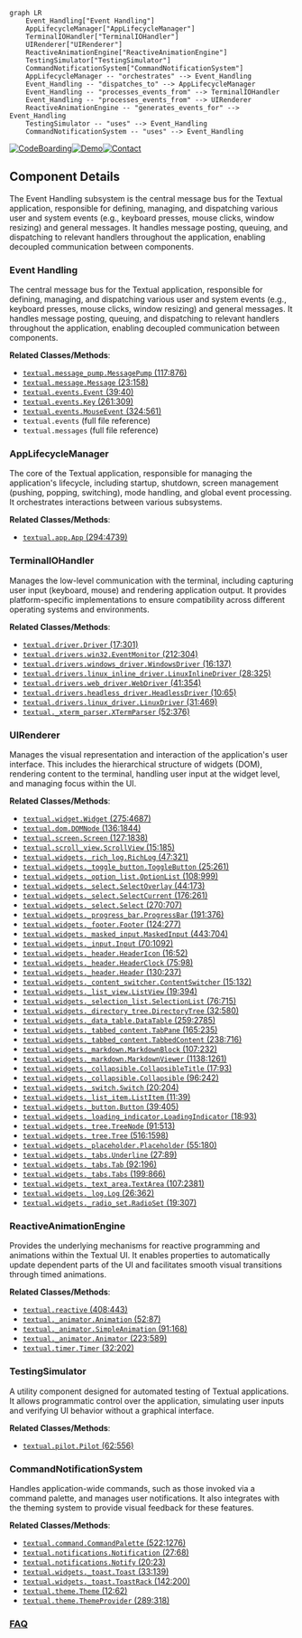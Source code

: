 ```mermaid
graph LR
    Event_Handling["Event Handling"]
    AppLifecycleManager["AppLifecycleManager"]
    TerminalIOHandler["TerminalIOHandler"]
    UIRenderer["UIRenderer"]
    ReactiveAnimationEngine["ReactiveAnimationEngine"]
    TestingSimulator["TestingSimulator"]
    CommandNotificationSystem["CommandNotificationSystem"]
    AppLifecycleManager -- "orchestrates" --> Event_Handling
    Event_Handling -- "dispatches_to" --> AppLifecycleManager
    Event_Handling -- "processes_events_from" --> TerminalIOHandler
    Event_Handling -- "processes_events_from" --> UIRenderer
    ReactiveAnimationEngine -- "generates_events_for" --> Event_Handling
    TestingSimulator -- "uses" --> Event_Handling
    CommandNotificationSystem -- "uses" --> Event_Handling
```
[![CodeBoarding](https://img.shields.io/badge/Generated%20by-CodeBoarding-9cf?style=flat-square)](https://github.com/CodeBoarding/CodeBoarding)[![Demo](https://img.shields.io/badge/Try%20our-Demo-blue?style=flat-square)](https://www.codeboarding.org/demo)[![Contact](https://img.shields.io/badge/Contact%20us%20-%20contact@codeboarding.org-lightgrey?style=flat-square)](mailto:contact@codeboarding.org)

## Component Details

The Event Handling subsystem is the central message bus for the Textual application, responsible for defining, managing, and dispatching various user and system events (e.g., keyboard presses, mouse clicks, window resizing) and general messages. It handles message posting, queuing, and dispatching to relevant handlers throughout the application, enabling decoupled communication between components.

### Event Handling
The central message bus for the Textual application, responsible for defining, managing, and dispatching various user and system events (e.g., keyboard presses, mouse clicks, window resizing) and general messages. It handles message posting, queuing, and dispatching to relevant handlers throughout the application, enabling decoupled communication between components.


**Related Classes/Methods**:

- <a href="https://github.com/Textualize/textual/blob/master/src/textual/message_pump.py#L117-L876" target="_blank" rel="noopener noreferrer">`textual.message_pump.MessagePump` (117:876)</a>
- <a href="https://github.com/Textualize/textual/blob/master/src/textual/message.py#L23-L158" target="_blank" rel="noopener noreferrer">`textual.message.Message` (23:158)</a>
- <a href="https://github.com/Textualize/textual/blob/master/src/textual/events.py#L39-L40" target="_blank" rel="noopener noreferrer">`textual.events.Event` (39:40)</a>
- <a href="https://github.com/Textualize/textual/blob/master/src/textual/events.py#L261-L309" target="_blank" rel="noopener noreferrer">`textual.events.Key` (261:309)</a>
- <a href="https://github.com/Textualize/textual/blob/master/src/textual/events.py#L324-L561" target="_blank" rel="noopener noreferrer">`textual.events.MouseEvent` (324:561)</a>
- `textual.events` (full file reference)
- `textual.messages` (full file reference)


### AppLifecycleManager
The core of the Textual application, responsible for managing the application's lifecycle, including startup, shutdown, screen management (pushing, popping, switching), mode handling, and global event processing. It orchestrates interactions between various subsystems.


**Related Classes/Methods**:

- <a href="https://github.com/Textualize/textual/blob/master/src/textual/app.py#L294-L4739" target="_blank" rel="noopener noreferrer">`textual.app.App` (294:4739)</a>


### TerminalIOHandler
Manages the low-level communication with the terminal, including capturing user input (keyboard, mouse) and rendering application output. It provides platform-specific implementations to ensure compatibility across different operating systems and environments.


**Related Classes/Methods**:

- <a href="https://github.com/Textualize/textual/blob/master/src/textual/driver.py#L17-L301" target="_blank" rel="noopener noreferrer">`textual.driver.Driver` (17:301)</a>
- <a href="https://github.com/Textualize/textual/blob/master/src/textual/drivers/win32.py#L212-L304" target="_blank" rel="noopener noreferrer">`textual.drivers.win32.EventMonitor` (212:304)</a>
- <a href="https://github.com/Textualize/textual/blob/master/src/textual/drivers/windows_driver.py#L16-L137" target="_blank" rel="noopener noreferrer">`textual.drivers.windows_driver.WindowsDriver` (16:137)</a>
- <a href="https://github.com/Textualize/textual/blob/master/src/textual/drivers/linux_inline_driver.py#L28-L325" target="_blank" rel="noopener noreferrer">`textual.drivers.linux_inline_driver.LinuxInlineDriver` (28:325)</a>
- <a href="https://github.com/Textualize/textual/blob/master/src/textual/drivers/web_driver.py#L41-L354" target="_blank" rel="noopener noreferrer">`textual.drivers.web_driver.WebDriver` (41:354)</a>
- <a href="https://github.com/Textualize/textual/blob/master/src/textual/drivers/headless_driver.py#L10-L65" target="_blank" rel="noopener noreferrer">`textual.drivers.headless_driver.HeadlessDriver` (10:65)</a>
- <a href="https://github.com/Textualize/textual/blob/master/src/textual/drivers/linux_driver.py#L31-L469" target="_blank" rel="noopener noreferrer">`textual.drivers.linux_driver.LinuxDriver` (31:469)</a>
- <a href="https://github.com/Textualize/textual/blob/master/src/textual/_xterm_parser.py#L52-L376" target="_blank" rel="noopener noreferrer">`textual._xterm_parser.XTermParser` (52:376)</a>


### UIRenderer
Manages the visual representation and interaction of the application's user interface. This includes the hierarchical structure of widgets (DOM), rendering content to the terminal, handling user input at the widget level, and managing focus within the UI.


**Related Classes/Methods**:

- <a href="https://github.com/Textualize/textual/blob/master/src/textual/widget.py#L275-L4687" target="_blank" rel="noopener noreferrer">`textual.widget.Widget` (275:4687)</a>
- <a href="https://github.com/Textualize/textual/blob/master/src/textual/dom.py#L136-L1844" target="_blank" rel="noopener noreferrer">`textual.dom.DOMNode` (136:1844)</a>
- <a href="https://github.com/Textualize/textual/blob/master/src/textual/screen.py#L127-L1838" target="_blank" rel="noopener noreferrer">`textual.screen.Screen` (127:1838)</a>
- <a href="https://github.com/Textualize/textual/blob/master/src/textual/scroll_view.py#L15-L185" target="_blank" rel="noopener noreferrer">`textual.scroll_view.ScrollView` (15:185)</a>
- <a href="https://github.com/Textualize/textual/blob/master/src/textual/widgets/_rich_log.py#L47-L321" target="_blank" rel="noopener noreferrer">`textual.widgets._rich_log.RichLog` (47:321)</a>
- <a href="https://github.com/Textualize/textual/blob/master/src/textual/widgets/_toggle_button.py#L25-L261" target="_blank" rel="noopener noreferrer">`textual.widgets._toggle_button.ToggleButton` (25:261)</a>
- <a href="https://github.com/Textualize/textual/blob/master/src/textual/widgets/_option_list.py#L108-L999" target="_blank" rel="noopener noreferrer">`textual.widgets._option_list.OptionList` (108:999)</a>
- <a href="https://github.com/Textualize/textual/blob/master/src/textual/widgets/_select.py#L44-L173" target="_blank" rel="noopener noreferrer">`textual.widgets._select.SelectOverlay` (44:173)</a>
- <a href="https://github.com/Textualize/textual/blob/master/src/textual/widgets/_select.py#L176-L261" target="_blank" rel="noopener noreferrer">`textual.widgets._select.SelectCurrent` (176:261)</a>
- <a href="https://github.com/Textualize/textual/blob/master/src/textual/widgets/_select.py#L270-L707" target="_blank" rel="noopener noreferrer">`textual.widgets._select.Select` (270:707)</a>
- <a href="https://github.com/Textualize/textual/blob/master/src/textual/widgets/_progress_bar.py#L191-L376" target="_blank" rel="noopener noreferrer">`textual.widgets._progress_bar.ProgressBar` (191:376)</a>
- <a href="https://github.com/Textualize/textual/blob/master/src/textual/widgets/_footer.py#L124-L277" target="_blank" rel="noopener noreferrer">`textual.widgets._footer.Footer` (124:277)</a>
- <a href="https://github.com/Textualize/textual/blob/master/src/textual/widgets/_masked_input.py#L443-L704" target="_blank" rel="noopener noreferrer">`textual.widgets._masked_input.MaskedInput` (443:704)</a>
- <a href="https://github.com/Textualize/textual/blob/master/src/textual/widgets/_input.py#L70-L1092" target="_blank" rel="noopener noreferrer">`textual.widgets._input.Input` (70:1092)</a>
- <a href="https://github.com/Textualize/textual/blob/master/src/textual/widgets/_header.py#L16-L52" target="_blank" rel="noopener noreferrer">`textual.widgets._header.HeaderIcon` (16:52)</a>
- <a href="https://github.com/Textualize/textual/blob/master/src/textual/widgets/_header.py#L75-L98" target="_blank" rel="noopener noreferrer">`textual.widgets._header.HeaderClock` (75:98)</a>
- <a href="https://github.com/Textualize/textual/blob/master/src/textual/widgets/_header.py#L130-L237" target="_blank" rel="noopener noreferrer">`textual.widgets._header.Header` (130:237)</a>
- <a href="https://github.com/Textualize/textual/blob/master/src/textual/widgets/_content_switcher.py#L15-L132" target="_blank" rel="noopener noreferrer">`textual.widgets._content_switcher.ContentSwitcher` (15:132)</a>
- <a href="https://github.com/Textualize/textual/blob/master/src/textual/widgets/_list_view.py#L19-L394" target="_blank" rel="noopener noreferrer">`textual.widgets._list_view.ListView` (19:394)</a>
- <a href="https://github.com/Textualize/textual/blob/master/src/textual/widgets/_selection_list.py#L76-L715" target="_blank" rel="noopener noreferrer">`textual.widgets._selection_list.SelectionList` (76:715)</a>
- <a href="https://github.com/Textualize/textual/blob/master/src/textual/widgets/_directory_tree.py#L32-L580" target="_blank" rel="noopener noreferrer">`textual.widgets._directory_tree.DirectoryTree` (32:580)</a>
- <a href="https://github.com/Textualize/textual/blob/master/src/textual/widgets/_data_table.py#L259-L2785" target="_blank" rel="noopener noreferrer">`textual.widgets._data_table.DataTable` (259:2785)</a>
- <a href="https://github.com/Textualize/textual/blob/master/src/textual/widgets/_tabbed_content.py#L165-L235" target="_blank" rel="noopener noreferrer">`textual.widgets._tabbed_content.TabPane` (165:235)</a>
- <a href="https://github.com/Textualize/textual/blob/master/src/textual/widgets/_tabbed_content.py#L238-L716" target="_blank" rel="noopener noreferrer">`textual.widgets._tabbed_content.TabbedContent` (238:716)</a>
- <a href="https://github.com/Textualize/textual/blob/master/src/textual/widgets/_markdown.py#L107-L232" target="_blank" rel="noopener noreferrer">`textual.widgets._markdown.MarkdownBlock` (107:232)</a>
- <a href="https://github.com/Textualize/textual/blob/master/src/textual/widgets/_markdown.py#L1138-L1261" target="_blank" rel="noopener noreferrer">`textual.widgets._markdown.MarkdownViewer` (1138:1261)</a>
- <a href="https://github.com/Textualize/textual/blob/master/src/textual/widgets/_collapsible.py#L17-L93" target="_blank" rel="noopener noreferrer">`textual.widgets._collapsible.CollapsibleTitle` (17:93)</a>
- <a href="https://github.com/Textualize/textual/blob/master/src/textual/widgets/_collapsible.py#L96-L242" target="_blank" rel="noopener noreferrer">`textual.widgets._collapsible.Collapsible` (96:242)</a>
- <a href="https://github.com/Textualize/textual/blob/master/src/textual/widgets/_switch.py#L20-L204" target="_blank" rel="noopener noreferrer">`textual.widgets._switch.Switch` (20:204)</a>
- <a href="https://github.com/Textualize/textual/blob/master/src/textual/widgets/_list_item.py#L11-L39" target="_blank" rel="noopener noreferrer">`textual.widgets._list_item.ListItem` (11:39)</a>
- <a href="https://github.com/Textualize/textual/blob/master/src/textual/widgets/_button.py#L39-L405" target="_blank" rel="noopener noreferrer">`textual.widgets._button.Button` (39:405)</a>
- <a href="https://github.com/Textualize/textual/blob/master/src/textual/widgets/_loading_indicator.py#L18-L93" target="_blank" rel="noopener noreferrer">`textual.widgets._loading_indicator.LoadingIndicator` (18:93)</a>
- <a href="https://github.com/Textualize/textual/blob/master/src/textual/widgets/_tree.py#L91-L513" target="_blank" rel="noopener noreferrer">`textual.widgets._tree.TreeNode` (91:513)</a>
- <a href="https://github.com/Textualize/textual/blob/master/src/textual/widgets/_tree.py#L516-L1598" target="_blank" rel="noopener noreferrer">`textual.widgets._tree.Tree` (516:1598)</a>
- <a href="https://github.com/Textualize/textual/blob/master/src/textual/widgets/_placeholder.py#L55-L180" target="_blank" rel="noopener noreferrer">`textual.widgets._placeholder.Placeholder` (55:180)</a>
- <a href="https://github.com/Textualize/textual/blob/master/src/textual/widgets/_tabs.py#L27-L89" target="_blank" rel="noopener noreferrer">`textual.widgets._tabs.Underline` (27:89)</a>
- <a href="https://github.com/Textualize/textual/blob/master/src/textual/widgets/_tabs.py#L92-L196" target="_blank" rel="noopener noreferrer">`textual.widgets._tabs.Tab` (92:196)</a>
- <a href="https://github.com/Textualize/textual/blob/master/src/textual/widgets/_tabs.py#L199-L866" target="_blank" rel="noopener noreferrer">`textual.widgets._tabs.Tabs` (199:866)</a>
- <a href="https://github.com/Textualize/textual/blob/master/src/textual/widgets/_text_area.py#L107-L2381" target="_blank" rel="noopener noreferrer">`textual.widgets._text_area.TextArea` (107:2381)</a>
- <a href="https://github.com/Textualize/textual/blob/master/src/textual/widgets/_log.py#L26-L362" target="_blank" rel="noopener noreferrer">`textual.widgets._log.Log` (26:362)</a>
- <a href="https://github.com/Textualize/textual/blob/master/src/textual/widgets/_radio_set.py#L19-L307" target="_blank" rel="noopener noreferrer">`textual.widgets._radio_set.RadioSet` (19:307)</a>


### ReactiveAnimationEngine
Provides the underlying mechanisms for reactive programming and animations within the Textual UI. It enables properties to automatically update dependent parts of the UI and facilitates smooth visual transitions through timed animations.


**Related Classes/Methods**:

- <a href="https://github.com/Textualize/textual/blob/master/src/textual/reactive.py#L408-L443" target="_blank" rel="noopener noreferrer">`textual.reactive` (408:443)</a>
- <a href="https://github.com/Textualize/textual/blob/master/src/textual/_animator.py#L52-L87" target="_blank" rel="noopener noreferrer">`textual._animator.Animation` (52:87)</a>
- <a href="https://github.com/Textualize/textual/blob/master/src/textual/_animator.py#L91-L168" target="_blank" rel="noopener noreferrer">`textual._animator.SimpleAnimation` (91:168)</a>
- <a href="https://github.com/Textualize/textual/blob/master/src/textual/_animator.py#L223-L589" target="_blank" rel="noopener noreferrer">`textual._animator.Animator` (223:589)</a>
- <a href="https://github.com/Textualize/textual/blob/master/src/textual/timer.py#L32-L202" target="_blank" rel="noopener noreferrer">`textual.timer.Timer` (32:202)</a>


### TestingSimulator
A utility component designed for automated testing of Textual applications. It allows programmatic control over the application, simulating user inputs and verifying UI behavior without a graphical interface.


**Related Classes/Methods**:

- <a href="https://github.com/Textualize/textual/blob/master/src/textual/pilot.py#L62-L556" target="_blank" rel="noopener noreferrer">`textual.pilot.Pilot` (62:556)</a>


### CommandNotificationSystem
Handles application-wide commands, such as those invoked via a command palette, and manages user notifications. It also integrates with the theming system to provide visual feedback for these features.


**Related Classes/Methods**:

- <a href="https://github.com/Textualize/textual/blob/master/src/textual/command.py#L522-L1276" target="_blank" rel="noopener noreferrer">`textual.command.CommandPalette` (522:1276)</a>
- <a href="https://github.com/Textualize/textual/blob/master/src/textual/notifications.py#L27-L68" target="_blank" rel="noopener noreferrer">`textual.notifications.Notification` (27:68)</a>
- <a href="https://github.com/Textualize/textual/blob/master/src/textual/notifications.py#L20-L23" target="_blank" rel="noopener noreferrer">`textual.notifications.Notify` (20:23)</a>
- <a href="https://github.com/Textualize/textual/blob/master/src/textual/widgets/_toast.py#L33-L139" target="_blank" rel="noopener noreferrer">`textual.widgets._toast.Toast` (33:139)</a>
- <a href="https://github.com/Textualize/textual/blob/master/src/textual/widgets/_toast.py#L142-L200" target="_blank" rel="noopener noreferrer">`textual.widgets._toast.ToastRack` (142:200)</a>
- <a href="https://github.com/Textualize/textual/blob/master/src/textual/theme.py#L12-L62" target="_blank" rel="noopener noreferrer">`textual.theme.Theme` (12:62)</a>
- <a href="https://github.com/Textualize/textual/blob/master/src/textual/theme.py#L289-L318" target="_blank" rel="noopener noreferrer">`textual.theme.ThemeProvider` (289:318)</a>




### [FAQ](https://github.com/CodeBoarding/GeneratedOnBoardings/tree/main?tab=readme-ov-file#faq)